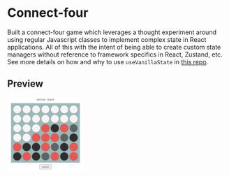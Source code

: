 # Connect-four

Built a connect-four game which leverages a thought experiment around using regular Javascript classes to implement complex state in React applications. All of this with the intent of being able to create custom state managers without reference to framework specifics in React, Zustand, etc. See more details on how and why to use `useVanillaState` in [this repo](https://github.com/jaimefps/use-vanilla-state).

## Preview

<img src="./assets/sample.png" alt="drawing" width="175"/>
